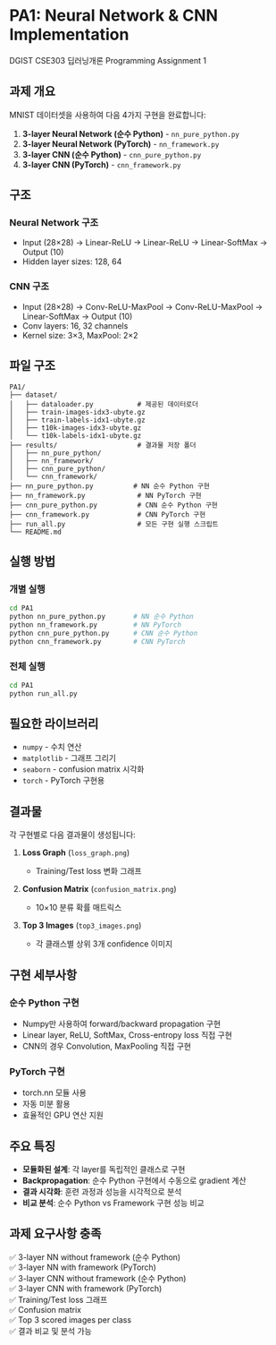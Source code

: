 # PA1: Neural Network & CNN Implementation

DGIST CSE303 딥러닝개론 Programming Assignment 1

## 과제 개요

MNIST 데이터셋을 사용하여 다음 4가지 구현을 완료합니다:

1. **3-layer Neural Network (순수 Python)** - `nn_pure_python.py`
2. **3-layer Neural Network (PyTorch)** - `nn_framework.py`
3. **3-layer CNN (순수 Python)** - `cnn_pure_python.py`
4. **3-layer CNN (PyTorch)** - `cnn_framework.py`

## 구조

### Neural Network 구조
- Input (28×28) → Linear-ReLU → Linear-ReLU → Linear-SoftMax → Output (10)
- Hidden layer sizes: 128, 64

### CNN 구조
- Input (28×28) → Conv-ReLU-MaxPool → Conv-ReLU-MaxPool → Linear-SoftMax → Output (10)
- Conv layers: 16, 32 channels
- Kernel size: 3×3, MaxPool: 2×2

## 파일 구조

```
PA1/
├── dataset/
│   ├── dataloader.py           # 제공된 데이터로더
│   ├── train-images-idx3-ubyte.gz
│   ├── train-labels-idx1-ubyte.gz
│   ├── t10k-images-idx3-ubyte.gz
│   └── t10k-labels-idx1-ubyte.gz
├── results/                    # 결과물 저장 폴더
│   ├── nn_pure_python/
│   ├── nn_framework/
│   ├── cnn_pure_python/
│   └── cnn_framework/
├── nn_pure_python.py          # NN 순수 Python 구현
├── nn_framework.py             # NN PyTorch 구현
├── cnn_pure_python.py          # CNN 순수 Python 구현
├── cnn_framework.py            # CNN PyTorch 구현
├── run_all.py                  # 모든 구현 실행 스크립트
└── README.md
```

## 실행 방법

### 개별 실행
```bash
cd PA1
python nn_pure_python.py       # NN 순수 Python
python nn_framework.py         # NN PyTorch
python cnn_pure_python.py      # CNN 순수 Python
python cnn_framework.py        # CNN PyTorch
```

### 전체 실행
```bash
cd PA1
python run_all.py
```

## 필요한 라이브러리

- `numpy` - 수치 연산
- `matplotlib` - 그래프 그리기
- `seaborn` - confusion matrix 시각화
- `torch` - PyTorch 구현용

## 결과물

각 구현별로 다음 결과물이 생성됩니다:

1. **Loss Graph** (`loss_graph.png`)
   - Training/Test loss 변화 그래프

2. **Confusion Matrix** (`confusion_matrix.png`)
   - 10×10 분류 확률 매트릭스

3. **Top 3 Images** (`top3_images.png`)
   - 각 클래스별 상위 3개 confidence 이미지

## 구현 세부사항

### 순수 Python 구현
- Numpy만 사용하여 forward/backward propagation 구현
- Linear layer, ReLU, SoftMax, Cross-entropy loss 직접 구현
- CNN의 경우 Convolution, MaxPooling 직접 구현

### PyTorch 구현
- torch.nn 모듈 사용
- 자동 미분 활용
- 효율적인 GPU 연산 지원

## 주요 특징

- **모듈화된 설계**: 각 layer를 독립적인 클래스로 구현
- **Backpropagation**: 순수 Python 구현에서 수동으로 gradient 계산
- **결과 시각화**: 훈련 과정과 성능을 시각적으로 분석
- **비교 분석**: 순수 Python vs Framework 구현 성능 비교

## 과제 요구사항 충족

✅ 3-layer NN without framework (순수 Python)  
✅ 3-layer NN with framework (PyTorch)  
✅ 3-layer CNN without framework (순수 Python)  
✅ 3-layer CNN with framework (PyTorch)  
✅ Training/Test loss 그래프  
✅ Confusion matrix  
✅ Top 3 scored images per class  
✅ 결과 비교 및 분석 가능